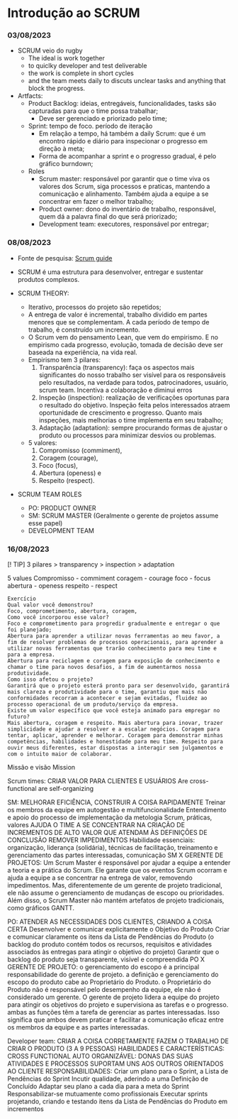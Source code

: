 # Introdução ao SCRUM
### 03/08/2023
- SCRUM veio do rugby
  - The ideal is work together
  - to quiclky developer and test deliverable
  - the work is complete in short cycles
  - and the team meets daily to discuts unclear tasks and anything that block the progress.
- Artfacts:
  - Product Backlog: ideias, entregáveis, funcionalidades, tasks são capturadas para que o time possa trabalhar;
    - Deve ser gerenciado e priorizado pelo time;
  - Sprint: tempo de foco. período de iteração
    - Em relação a tempo, há também a daily Scrum: que é um encontro rápido e diário para inspecionar o progresso em direção à meta;
    - Forma de acompanhar a sprint e o progresso gradual, é pelo gráfico burndown;
  - Roles
    - Scrum master: responsável por garantir que o time viva os valores dos Scrum, siga processos e praticas, mantendo a comunicação e alinhamento. Também ajuda a equipe a se concentrar em fazer o melhor trabalho;
    - Product owner: dono do inventário de trabalho, responsável, quem dá a palavra final do que será priorizado;
    - Development team: executores, responsável por entregar;
   
### 08/08/2023 
  - Fonte de pesquisa: [Scrum guide](scrumguides.org)
  - SCRUM é uma estrutura para desenvolver, entregar e sustentar produtos complexos.
  - SCRUM THEORY:
    - Iterativo, processos do projeto são repetidos;
    - A entrega de valor é incremental, trabalho dividido em partes menores que se complementam. A cada período de tempo de trabalho, é construído um incremento.
    - O Scrum vem do pensamento Lean, que vem do empirismo. E no empirismo cada progresso, evolução, tomada de decisão deve ser baseada na experiência, na vida real.
    - Empirismo tem 3 pilares: 
      1. Transparência (transparency): faça os aspectos mais significantes do nosso trabalho ser visível para os responsáveis pelo resultados, na verdade para todos, patrocinadores, usuário, scrum team. Incentiva a colaboração e diminui erros
      2. Inspeção (inspection): realização de verificações oportunas para o resultado do objetivo. Inspeção feita pelos interessados atraem oportunidade de crescimento e progresso. Quanto mais inspeções, mais melhorias o time implementa em seu trabalho;
      3. Adaptação (adaptation): sempre procurando formas de ajustar o produto ou processos para minimizar desvios ou problemas.
    - 5 valores:
      1. Compromisso (commiment),
      2. Coragem (courage),
      3. Foco (focus), 
      4. Abertura (openess) e
      5. Respeito (respect).

  - SCRUM TEAM ROLES
    - PO: PRODUCT OWNER
    - SM: SCRUM MASTER (Geralmente o gerente de projetos assume esse papel)
    - DEVELOPMENT TEAM

### 16/08/2023
[! TIP] 3 pilares > transparency > inspection > adaptation

5 values
Compromisso - commiment
coragem - courage
foco - focus
abertura - openess
respeito - respect

```
Exercício
Qual valor você demonstrou?
Foco, comprometimento, abertura, coragem, 
Como você incorporou esse valor?
Foco e comprometimento para progredir gradualmente e entregar o que foi planejado;
Abertura para aprender a utilizar novas ferramentas ao meu favor, a fim de resolver problemas de processos operacionais, para aprender a utilizar novas ferramentas que trarão conhecimento para meu time e para a empresa.
Abertura para reciclagem e coragem para exposição de conhecimento e chamar o time para novos desafios, a fim de aumentarmos nossa produtividade.
Como isso afetou o projeto?
Garantirá que o projeto esterá pronto para ser desenvolvido, garantirá mais clareza e produtividade para o time, garantiu que mais não conformidades recorram a acontecer e sejam evitadas, fluidez ao processo operacional de um produto/serviço da empresa.
Existe um valor específico que você esteja animado para empregar no futuro?
Mais abertura, coragem e respeito. Mais abertura para inovar, trazer simplicidade e ajudar a resolver e a escalar negócios. Coragem para tentar, aplicar, aprender e melhorar. Coragem para demonstrar minhas competências, habilidades e honestidade para meu time. Respeito para ouvir meus diferentes, estar dispostas a interagir sem julgamentos e com o intuito maior de colaborar. 
````

Missão e visão
Mission 

Scrum times: CRIAR VALOR PARA CLIENTES E USUÁRIOS
Are cross-functional
are self-organizing

SM: MELHORAR EFICIÊNCIA, CONSTRUIR A COISA RAPIDAMENTE
Treinar os membros da equipe em autogestão e multifuncionalidade
Entendimento e apoio do processo de implementação da metologia Scrum, práticas, valores
AJUDA O TIME A SE CONCENTRAR NA CRIAÇÃO DE INCREMENTOS DE ALTO VALOR QUE ATENDAM ÀS DEFINIÇÕES DE CONCLUSÃO
REMOVER IMPEDIMENTOS
Habilidade essenciais: organização, liderança (solidária), técnicas de facilitação, treinamento e gerenciamento das partes interessadas, comunicação
SM X GERENTE DE PROJETOS: 
Um Scrum Master é responsável por ajudar a equipe a entender a teoria e a prática do Scrum. Ele garante que os eventos Scrum ocorram e ajuda a equipe a se concentrar na entrega de valor, removendo impedimentos. 
Mas, diferentemente de um gerente de projeto tradicional, ele não assume o gerenciamento de mudanças de escopo ou prioridades. Além disso, o Scrum Master não mantém artefatos de projeto tradicionais, como gráficos GANTT.

PO: ATENDER AS NECESSIDADES DOS CLIENTES, CRIANDO A COISA CERTA
Desenvolver e comunicar explicitamente o Objetivo do Produto
Criar e comunicar claramente os itens da Lista de Pendências do Produto (o backlog do produto contém todos os recursos, requisitos e atividades associados às entregas para atingir o objetivo do projeto)
Garantir que o backlog do produto seja transparente, visível e compreendida
PO X GERENTE DE PROJETO:
o gerenciamento do escopo é a principal responsabilidade do gerente de projeto.
a definição e gerenciamento do escopo do produto cabe ao Proprietário do Produto.
o Proprietário do Produto não é responsável pelo desempenho da equipe, ele não é considerado um gerente. 
O gerente de projeto lidera a equipe do projeto para atingir os objetivos do projeto e supervisiona as tarefas e o progresso.
ambas as funções têm a tarefa de gerenciar as partes interessadas. Isso significa que ambos devem praticar e facilitar a comunicação eficaz entre os membros da equipe e as partes interessadas.

Developer team: CRIAR A COISA CORRETAMENTE
FAZEM O TRABALHO DE CRIAR O PRODUTO (3 A 9 PESSOAS)
HABILIDADES E CARACTERÍSTICAS:
CROSS FUNCTIONAL
AUTO ORGANIZÁVEL: DONAS DAS SUAS ATIVIDADES E PROCESSOS
SUPORTAM UNS AOS OUTROS
ORIENTADOS AO CLIENTE
RESPONSABILIDADES:
Criar um plano para o Sprint, a Lista de Pendências do Sprint 
Incutir qualidade, aderindo a uma Definição de Concluído
Adaptar seu plano a cada dia para a meta do Sprint
Responsabilizar-se mutuamente como profissionais
Executar sprints projetando, criando e testando itens da Lista de Pendências do Produto em incrementos

